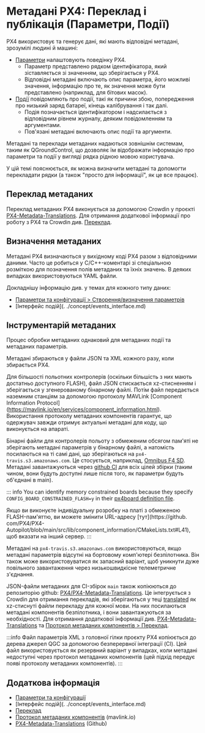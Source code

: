 # Метадані PX4: Переклад і публікація (Параметри, Події)

PX4 використовує та генерує дані, які мають відповідні метадані, зрозумілі людині й машині:

- [Параметри](../advanced_config/parameters.md) налаштовують поведінку PX4.
  - Параметр представлено рядком ідентифікатора, який зіставляється зі значенням, що зберігається у PX4.
  - Відповідні метадані включають опис параметра, його можливі значення, інформацію про те, як значення може бути представлено (наприклад, для бітових масок).
- [Події](../concept/events_interface.md) повідомляють про події, такі як причини збою, попередження про низький заряд батареї, кінець калібрування і так далі.
  - Подія позначається ідентифікатором і надсилається з відповідним рівнем журналу, деяким повідомленням та аргументами.
  - Пов'язані метадані включають опис події та аргументи.

Метадані та переклади метаданих надаються зовнішнім системам, таким як QGroundControl, що дозволяє їм відображати інформацію про параметри та події у вигляді рядка рідною мовою користувача.

У цій темі пояснюється, як можна визначити метадані та допомогти перекладати рядки (а також "просто для інформації", як це все працює).

## Переклад метаданих

Переклад метаданих PX4 виконується за допомогою Crowdin у проєкті [PX4-Metadata-Translations](https://crowdin.com/project/px4-metadata-translations).
Для отримання додаткової інформації про роботу з PX4 та Crowdin див. [Переклад](../contribute/translation.md).

## Визначення метаданих

Метадані PX4 визначаються у вихідному коді PX4 разом з відповідними даними.
Часто це робиться у C/C++-коментарі зі спеціальною розміткою для позначення полів метаданих та їхніх значень.
В деяких випадках використовуються YAML файли.

Докладнішу інформацію див. у темах для кожного типу даних:

- [Параметри та конфігурації > Створення/визначення параметрів](../advanced/parameters_and_configurations.md#creating-defining-parameters)
- [Інтерфейс подій](. ./concept/events_interface.md)

## Інструментарій метаданих

Процес обробки метаданих однаковий для метаданих події та метаданих параметрів.

Метадані збираються у файли JSON та XML кожного разу, коли збирається PX4.

Для більшості польотних контролерів (оскільки більшість з них мають достатньо доступного FLASH), файл JSON стискається xz-стисненням і зберігається у згенерованому бінарному файлі.
Потім файл передається наземним станціям за допомогою протоколу MAVLink [Component Information Protocol] (https://mavlink.io/en/services/component_information.html).
Використання протоколу метаданих компонентів гарантує, що одержувач завжди отримує актуальні метадані для коду, що виконується на апараті.

Бінарні файли для контролерів польоту з обмеженим обсягом пам'яті не зберігають метадані параметрів у бінарному файлі, а натомість посилаються на ті самі дані, що зберігаються на `px4-travis.s3.amazonaws.com`.
Це стосується, наприклад, [Omnibus F4 SD](../flight_controller/omnibus_f4_sd.md).
Метадані завантажуються через [github CI](https://github.com/PX4/PX4-Autopilot/blob/main/.github/workflows/metadata.yml) для всіх цілей збірки (таким чином, вони будуть доступні лише після того, як параметри будуть об'єднані в main).

::: info
You can identify memory constrained boards because they specify `CONFIG_BOARD_CONSTRAINED_FLASH=y` in their [px4board definition file](https://github.com/PX4/PX4-Autopilot/blob/main/boards/omnibus/f4sd/default.px4board).

Якщо ви виконуєте індивідуальну розробку на платі з обмеженою FLASH-пам'яттю, ви можете змінити URL-адресу [тут](https://github. com/PX4/PX4-Autopilot/blob/main/src/lib/component_information/CMakeLists.txt#L41), щоб вказати на інший сервер.
:::

Метадані на `px4-travis.s3.amazonaws.com` використовуються, якщо метадані параметрів відсутні на бортовому комп'ютері безпілотника.
Він також може використовуватися як запасний варіант, щоб уникнути дуже повільного завантаження через низькошвидкісне телеметричне з'єднання.

JSON-файли метаданих для CI-збірок `main` також копіюються до репозиторію github: [PX4/PX4-Metadata-Translations](https://github.com/PX4/PX4-Metadata-Translations/).
Це інтегрується з Crowdin для отримання перекладів, які зберігаються у теці [translated](https://github.com/PX4/PX4-Metadata-Translations/tree/main/translated) як xz-стиснуті файли перекладу для кожної мови.
На них посилаються метадані компонентів безпілотника, і вони завантажуються за необхідності.
Для отримання додаткової інформації див. [PX4-Metadata-Translations](https://github.com/PX4/PX4-Metadata-Translations/) та [Протокол метаданих компонентів > Переклад](https://mavlink.io/en/services/component_information.html#translation).

:::info
Файл параметрів XML з головної гілки проєкту PX4 копіюється до дерева джерел QGC за допомогою безперервної інтеграції (CI). Цей файл використовується як резервний варіант у випадках, коли метадані недоступні через протокол метаданих компонентів (цей підхід передує появі протоколу метаданих компонентів).
:::

## Додаткова інформація

- [Параметри та конфігурації](../advanced/parameters_and_configurations.md)
- [Інтерфейс подій](. ./concept/events_interface.md)
- [Переклад](../contribute/translation.md)
- [Протокол метаданих компонентів](https://mavlink.io/en/services/component_information.html) (mavlink.io)
- [PX4-Metadata-Translations](https://github.com/PX4/PX4-Metadata-Translations/) (Github)

